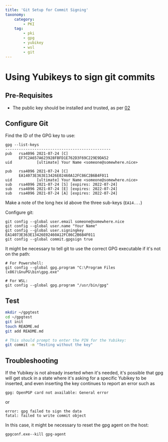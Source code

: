 ```yaml
---
title: 'Git Setup for Commit Signing'
taxonomy:
    category:
        - PKI
    tag:
        - pki
        - gpg
        - yubikey
        - wsl
        - git
---
```


# Using Yubikeys to sign git commits

## Pre-Requisites

* The public key should be installed and trusted, as per [02](../02.gpg/docs.md)

## Configure Git

Find the ID of the GPG key to use:

```
gpg --list-keys
-----------------------------------------------
pub   rsa4096 2021-07-24 [C]
      EF7C2A657A623928FBFD1E762D3F69C229E9DA52
uid           [ultimate] Your Name <someone@somewhere.nice>

pub   rsa4096 2021-07-24 [C]
      EA14073E363E13426E02460A12FC86C2B6B4F011
uid           [ultimate] Your Name <someone@somewhere.nice>
sub   rsa4096 2021-07-24 [S] [expires: 2022-07-24]
sub   rsa4096 2021-07-24 [E] [expires: 2022-07-24]
sub   rsa4096 2021-07-24 [A] [expires: 2022-07-24]
```

Make a note of the long hex id above the three sub-keys (`EA14...`)

Configure git: 
```
git config --global user.email someone@somewhere.nice
git config --global user.name "Your Name"
git config --global user.signingkey EA14073E363E13426E02460A12FC86C2B6B4F011
git config --global commit.gpgsign true
```

It might be necessary to tell git to use the correct GPG executable if it's not on the path:
```
# For Powershell:
git config --global gpg.program "C:\Program Files (x86)\GnuPG\bin\gpg.exe"

# For WSL:
git config --global gpg.program "/usr/bin/gpg"
```

## Test

```bash
mkdir ~/gpgtest
cd ~/gpgtest
git init
touch README.md
git add README.md

# This should prompt to enter the PIN for the Yubikey:
git commit -m "Testing without the key"
```

## Troubleshooting

If the Yubikey is not already inserted when it's needed, it's possible that gpg will get stuck in a state where it's asking for a specific Yubikey to be inserted, and even inserting the key continues to report an error such as 

```
gpg: OpenPGP card not available: General error
```

or

```
error: gpg failed to sign the data
fatal: failed to write commit object
```

In this case, it might be necessary to reset the gpg agent on the host:

```
gpgconf.exe--kill gpg-agent
```
